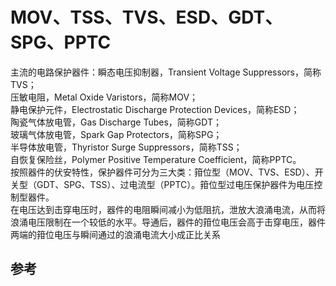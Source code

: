 # MOV、TSS、TVS、ESD、GDT、SPG、PPTC 

主流的电路保护器件：瞬态电压抑制器，Transient Voltage Suppressors，简称TVS；  
压敏电阻，Metal Oxide Varistors，简称MOV；  
静电保护元件，Electrostatic Discharge Protection Devices，简称ESD；  
陶瓷气体放电管，Gas Discharge Tubes，简称GDT；  
玻璃气体放电管，Spark Gap Protectors，简称SPG；  
半导体放电管，Thyristor Surge Suppressors，简称TSS；  
自恢复保险丝，Polymer Positive Temperature Coefficient，简称PPTC。  
按照器件的伏安特性，保护器件可分为三大类：箝位型（MOV、TVS、ESD）、开关型（GDT、SPG、TSS）、过电流型（PPTC）。箝位型过电压保护器件为电压控制型器件。    
在电压达到击穿电压时，器件的电阻瞬间减小为低阻抗，泄放大浪涌电流，从而将浪涌电压限制在一个较低的水平。导通后，器件的箝位电压会高于击穿电压，器件两端的箝位电压与瞬间通过的浪涌电流大小成正比关系  

## 参考  
